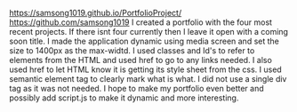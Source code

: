 https://samsong1019.github.io/PortfolioProject/
https://github.com/samsong1019
I created a portfolio with the four most recent projects. If there isnt four currently then I leave it open with a coming soon title. I made the application dynamic using media screen and set the size to 1400px as the max-widtd. I used classes and Id's to refer to elements from the HTML and used href to go to any links needed. I also used href to let HTML know it is getting its style sheet from the css. I used semantic element tag to clearly mark what is what. I did not use a single div tag as it was not needed. I hope to make my portfolio even better and possibly add script.js to make it dynamic and more interesting. 

